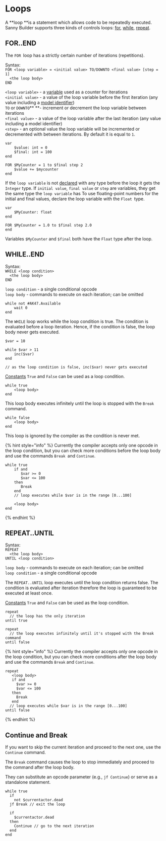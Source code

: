 # Loops

A **loop **is a statement which allows code to be repeatedly executed. Sanny Builder supports three kinds of controls loops: [for](loops.md#for-end), [while](loops.md#while-end), [repeat](loops.md#repeat-until).

## FOR..END

The `FOR `loop has a strictly certain number of iterations (repetitions).

Syntax:\
`FOR <loop variable> = <initial value> TO/DOWNTO <final value> [step = 1]`\
`  <the loop body>`\
`END`

`<loop variable>` - a [variable](variables.md) used as a counter for iterations\
`<initial value>` - a value of the loop variable before the first iteration (any value including a [model identifier](data-types.md#model-names))\
`TO` or `DOWNTO`** **- increment or decrement the loop variable between iterations\
`<final value>` - a value of the loop variable after the last iteration (any value including a model identifier)\
`<step>` - an optional value the loop variable will be incremented or decremented with between iterations. By default it is equal to `1`.

```
var
    $value: int = 0
    $final: int = 100
end

FOR $MyCounter = 1 to $final step 2
    $value += $mycounter
end
```

If the `loop variable` is not [declared](variables.md#var-end-construct) with any type before the loop it gets the `Integer` type. If  `initial value`, `final value` or `step` are variables, they get the same type the `loop variable` has To use floating-point numbers for the initial and final values, declare the loop variable with the `Float `type.

```
var
    $MyCounter: float
end

FOR $MyCounter = 1.0 to $final step 2.0
end
```

Variables `$MyCounter` and `$final` both have the `Float` type after the loop.

## WHILE..END

Syntax:\
`WHILE <loop condition>`\
`  <the loop body>`\
`END`

`loop condition` - a single conditional opcode\
`loop body` - commands to execute on each iteration; can be omitted

```
while not #AK47.Available
    wait 0
end
```

The `WHILE` loop works while the loop condition is true. The condition is evaluated before a loop iteration. Hence, if the condition is false, the loop body never gets executed.

```
$var = 10

while $var > 11
    inc($var)
end

// as the loop condition is false, inc($var) never gets executed
```

[Constants](constants.md) `True` and `False` can be used as a loop condition.

```
while true
    <loop body>
end
```

This loop body executes infinitely until the loop is stopped with the `Break` command.

```
while false
    <loop body>
end
```

This loop is ignored by the compiler as the condition is never met.

{% hint style="info" %}
Currently the compiler accepts only one opcode in the loop condition, but you can check more conditions before the loop body and use the commands `Break `and `Continue`.

```
while true
    if and
       $var >= 0
       $var <= 100
    then
       Break
    end
    // loop executes while $var is in the range [0...100]
      
    <loop body>
end
```
{% endhint %}

## REPEAT..UNTIL

Syntax:\
`REPEAT`\
`  <the loop body>`\
`UNTIL <loop condition>`

`loop body` - commands to execute on each iteration; can be omitted\
`loop condition` - a single conditional opcode

The `REPEAT..UNTIL` loop executes until the loop condition returns false. The condition is evaluated after iteration therefore the loop is guaranteed to be executed at least once.

[Constants](constants.md) `True` and `False` can be used as the loop condition.

```
repeat
  // the loop has the only iteration
until true 
```

```
repeat
  // the loop executes infinitely until it's stopped with the Break command
until false
```

{% hint style="info" %}
Currently the compiler accepts only one opcode in the loop condition, but you can check more conditions after the loop body and use the commands `Break` and `Continue`.

```
repeat  
   <loop body>
   if and
     $var >= 0
     $var <= 100
   then
     Break
   end
  // loop executes while $var is in the range [0...100]      
until false
```
{% endhint %}

## Continue and Break

If you want to skip the current iteration and proceed to the next one, use the `Continue` command. 

The `Break` command causes the loop to stop immediately and proceed to the command after the loop body.

They can substitute an opcode parameter (e.g., `jf Continue`) or serve as a standalone statement.

```
while true
  if
    not $currentactor.dead
  jf Break // exit the loop

  if
    $currentactor.dead
  then
    Continue // go to the next iteration
  end
end
```
